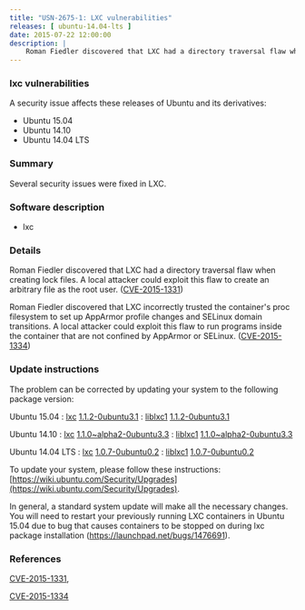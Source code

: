 ```yaml
---
title: "USN-2675-1: LXC vulnerabilities"
releases: [ ubuntu-14.04-lts ]
date: 2015-07-22 12:00:00
description: |
    Roman Fiedler discovered that LXC had a directory traversal flaw when creating lock files. A local attacker could exploit this flaw to create an arbitrary file as the root user. ([CVE-2015-1331](http://people.ubuntu.com/~ubuntu-security/cve/CVE-2015-1331))
--- 
```

 
### lxc vulnerabilities

A security issue affects these releases of Ubuntu and its derivatives:

* Ubuntu 15.04
* Ubuntu 14.10
* Ubuntu 14.04 LTS

### Summary

Several security issues were fixed in LXC. 

### Software description

* lxc 

### Details

Roman Fiedler discovered that LXC had a directory traversal flaw when creating lock files. A local attacker could exploit this flaw to create an arbitrary file as the root user. ([CVE-2015-1331](http://people.ubuntu.com/~ubuntu-security/cve/CVE-2015-1331))

Roman Fiedler discovered that LXC incorrectly trusted the container&#39;s proc filesystem to set up AppArmor profile changes and SELinux domain transitions. A local attacker could exploit this flaw to run programs inside the container that are not confined by AppArmor or SELinux. ([CVE-2015-1334](http://people.ubuntu.com/~ubuntu-security/cve/CVE-2015-1334)) 

### Update instructions

The problem can be corrected by updating your system to the following package version:

Ubuntu 15.04
 : [lxc](https://launchpad.net/ubuntu/+source/lxc) <span> [1.1.2-0ubuntu3.1](https://launchpad.net/ubuntu/+source/lxc/1.1.2-0ubuntu3.1) </span> 
 : [liblxc1](https://launchpad.net/ubuntu/+source/lxc) <span> [1.1.2-0ubuntu3.1](https://launchpad.net/ubuntu/+source/lxc/1.1.2-0ubuntu3.1) </span> 

Ubuntu 14.10
 : [lxc](https://launchpad.net/ubuntu/+source/lxc) <span> [1.1.0~alpha2-0ubuntu3.3](https://launchpad.net/ubuntu/+source/lxc/1.1.0~alpha2-0ubuntu3.3) </span> 
 : [liblxc1](https://launchpad.net/ubuntu/+source/lxc) <span> [1.1.0~alpha2-0ubuntu3.3](https://launchpad.net/ubuntu/+source/lxc/1.1.0~alpha2-0ubuntu3.3) </span> 

Ubuntu 14.04 LTS
 : [lxc](https://launchpad.net/ubuntu/+source/lxc) <span> [1.0.7-0ubuntu0.2](https://launchpad.net/ubuntu/+source/lxc/1.0.7-0ubuntu0.2) </span> 
 : [liblxc1](https://launchpad.net/ubuntu/+source/lxc) <span> [1.0.7-0ubuntu0.2](https://launchpad.net/ubuntu/+source/lxc/1.0.7-0ubuntu0.2) </span> 

To update your system, please follow these instructions: [https://wiki.ubuntu.com/Security/Upgrades](https://wiki.ubuntu.com/Security/Upgrades).

In general, a standard system update will make all the necessary changes. You will need to restart your previously running LXC containers in Ubuntu 15.04 due to bug that causes containers to be stopped on during lxc package installation (https://launchpad.net/bugs/1476691). 

### References

 [CVE-2015-1331](http://people.ubuntu.com/~ubuntu-security/cve/CVE-2015-1331), 

 [CVE-2015-1334](http://people.ubuntu.com/~ubuntu-security/cve/CVE-2015-1334)
 
